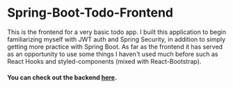 # Spring-Boot-Todo-Frontend

This is the frontend for a very basic todo app. I built this application to begin familiarizing myself with JWT auth and Spring Security, in addition to simply getting more practice with Spring Boot. As far as the frontend it has served as an opportunity to use some things I haven't used much before such as React Hooks and styled-components (mixed with React-Bootstrap).

#### You can check out the backend [here](https://github.com/bal360/springboot-todo-backend).
